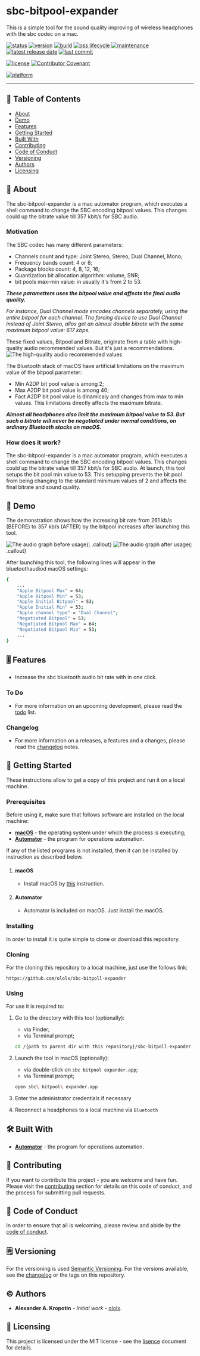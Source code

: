 # sbc-bitpool-expander

This is a simple tool for the sound quality improving of wireless headphones with the sbc codec on a mac.

[![status](https://img.shields.io/badge/status-frozen-inactive?style=flat-square)](BADGES_GUIDE.md#status) [![version](https://img.shields.io/badge/version-1.0.0-informational?style=flat-square)](BADGES_GUIDE.md@version) [![build](https://img.shields.io/badge/build-passing-success?style=flat-square)](https://github.com/ololx/create-symlink) [![oss lifecycle](https://img.shields.io/badge/oss_lifecycle-maintenance-important?style=flat-square)](BADGES_GUIDE.md#oss-lifecycle) [![maintenance](https://img.shields.io/badge/maintenance-yes-informational?style=flat-square)](BADGES_GUIDE.md#maintenance)  [![latest release date](https://img.shields.io/badge/latest_release_date-April_03,_2020-informational?style=flat-square)](BADGES_GUIDE.md#release-date) [![last commit](https://img.shields.io/badge/last_commit-April_03,_2020-informational?style=flat-square)](BADGES_GUIDE.md#commit-date)

[![license](https://img.shields.io/badge/license-MIT-informational?style=flat-square)](LICENSE) [![Contributor Covenant](https://img.shields.io/badge/Contributor%20Covenant-v2.0%20adopted-ff69b4.svg)](code_of_conduct.md)

[![platform](https://img.shields.io/badge/platform-macOS_10.14+-important?style=flat-square)](https://en.wikipedia.org/wiki/Computing_platform)

---

## 📇 Table of Contents

- [About](#about)
-   [Demo](#demo)
-   [Features](#feature)
- [Getting Started](#getting-started)
- [Built With](#built-with)
-   [Contributing](#contributing)
-   [Code of Conduct](#code-of-conduct)
-   [Versioning](#versioning)
-   [Authors](#authors)
-   [Licensing](#licensing)

##  📖 About

The sbc-bitpool-expander is a mac automator program, which executes a shell command to change the SBC encoding bitpool values. This changes could up the bitrate value till 357 kbit/s for SBC audio.

### 	Motivation

The SBC codec has many different parameters:

- Channels count and type: Joint Stereo, Stereo, Dual Channel, Mono;
- Frequency bands count: 4 or 8;
- Package blocks count: 4, 8, 12, 16;
- Quantization bit allocation algorithm: volume, SNR;
- bit pools max-min value: in  usually it's from 2 to 53.

***These parametters uses the bitpool value and affects the final audio quality.***

*For instance, Dual Channel mode encodes channels separately, using the entire bitpool for each channel. The forcing device to use Dual Channel instead of Joint Stereo, allos get an almost double bitrate with the same maximum bitpool value: 617 kbps.*

These fixed values, Bitpool and Bitrate, originate from a table with high-quality audio recommended values. But it's just a recommendations.
![The high-quality audio recommended values](resources/about/high-quality-audio-recommended-values.png)

The Bluetooth stack of macOS have artificial limitations on the maximum value of the bitpool parameter: 

- Min A2DP bit pool value is  among 2;
- Max A2DP bit pool value is  among 40;
- Fact A2DP bit pool value is dinamicaly and changes from max to min values.
  This limitations directly affects the maximum bitrate.

***Almost all headphones also limit the maximum bitpool value to 53. But such a bitrate will never be negotiated under normal conditions, on ordinary Bluetooth stacks on macOS.***

### How does it work?

The sbc-bitpool-expander is a mac automator program, which executes a shell command to change the SBC encoding bitpool values. This changes could up the bitrate value till 357 kbit/s for SBC audio. At launch, this tool setups the bit pool min value to 53. This setupping prevents the bit pool from being changing to the standard minimum values ​of 2 and affects the final bitrate and sound quality.

## 📸 Demo

The demonstration shows how the increasing bit rate from 261 kb/s (BEFORE) to 357 kb/s (AFTER) by the bitpool increases after launching this tool.

![The audio graph before usage](resources/demo/before-usage.png){: .callout} ![The audio graph after usage](resources/demo/after-usage.png){: .callout}

After launching this tool, the following lines will appear in the bluetoothaudiod macOS settings:

```bash
{
    ...
    "Apple Bitpool Max" = 64;
    "Apple Bitpool Min" = 53;
    "Apple Initial Bitpool" = 53;
    "Apple Initial Min" = 53;
    "Apple channel type" = "Dual Channel";
    "Negotiated Bitpool" = 53;
    "Negotiated Bitpool Max" = 64;
    "Negotiated Bitpool Min" = 53;
    ...
}
```

## 🎚 Features

- Increase the sbc bluetooth audio bit rate with in one click.

### To Do

- For more information on an upcoming development, please read the [todo](TODO.md) list.

### Changelog

- For more information on a releases, a features and a changes, please read the [changelog](CHANGELOG.md) notes.

## 🚦 Getting Started

These instructions allow to get a copy of this project and run it on a local machine.

### Prerequisites

Before using it, make sure that follows software are installed on the local machine:

- **[macOS](https://www.apple.com/ru/macos/what-is/)** - the operating system under which the process is executing;
- **[Automator](https://support.apple.com/guide/automator/welcome/mac)** - the program for operations automation.

If any of the listed programs is not installed, then it can be installed by instruction as described below.

1. #### macOS
    - Install macOS by [this](https://support.apple.com/ht201372) instruction.

2. #### Automator

    - Automator is included on macOS. Just install the macOS.

### Installing

In order to install it is quite simple to clone or download this repository.

### Cloning

For the cloning this repository to a local machine, just use the follows link:

```http
https://github.com/ololx/sbc-bitpoll-expander
```

### Using

For use it is required to:

1. Go to the directory with this tool (optionally):

   - via Finder;
   - via Terminal prompt; 

   ```bash
   cd /{path to parent dir with this repository}/sbc-bitpoll-expander
   ```

2. Launch the tool in macOS (optionally):

   - via double-click on `sbc bitpool expander.app`;
   - via Terminal prompt;

   ```bash
   open sbc\ bitpool\ expander.app
   ```

3. Enter the administrator credentials if necessary

4. Reconnect a headphones to a local machine via `Bluetooth`

## 🛠 Built With

- **[Automator](https://support.apple.com/guide/automator/welcome/mac)** - the program for operations automation.

## 🎉 Contributing

If you want to contribute this project - you are welcome and have fun.
Please visit the [contributing](CONTRIBUTING.md) section for details on this code of conduct, and the process for submitting pull requests.

## 📝 Code of Conduct

In order to ensure that all is welcoming, please review and abide by the [code of conduct](CODE_OF_CONDUCT.md).

## 🗒 Versioning

For the versioning is used [Semantic Versioning](http://semver.org/). For the versions available, see the [changelog](CHANGELOG.md) or the tags on this repository.

## ©️ Authors

* **Alexander A. Kropotin** - *Initial work* - [ololx](https://github.com/ololx).

## 🔏 Licensing

This project is licensed under the MIT license - see the [lisence](LICENSE) document for details.
